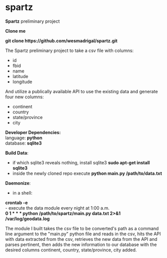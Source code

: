 spartz
======

<b>Spartz</b> preliminary project

<b>Clone me</b><br>
<tr><b>git clone https://github.com/wesmadrigal/spartz.git</b><br>


The Spartz preliminary project to take a csv file with columns:
  - id
  - fbid
  - name
  - latitude
  - longitude

And utilize a publically available API to use the existing data and generate four new columns:
  - continent
  - country
  - state/province
  - city


<b>Developer Dependencies:</b><br>
  language: <b>python</b><br>
  database: <b>sqlite3</b>


<b>Build Data</b>:
  - if which sqlite3 reveals nothing, install sqlite3
    <b>sudo apt-get install sqlite3</b>
  - inside the newly cloned repo execute
    <b>python main.py /path/to/data.txt</b>


<b>Daemonize</b>:
  - in a shell:<br>
<tr><b>crontab -e</b><br>
  - execute the data module every night at 1:00 a.m.<br>
<tr><b>0 1 * * * python /path/to/spartz/main.py data.txt 2>&1 /var/log/geodata.log</b>

  
The module I built takes the csv file to be converted's path as a command line argument to the "main.py"
python file and reads in the csv, hits the API with data extracted from the csv, retrieves the new data
from the API and parses pertinent, then adds the new information to our database with the desired columns
continent, country, state/province, city added.

